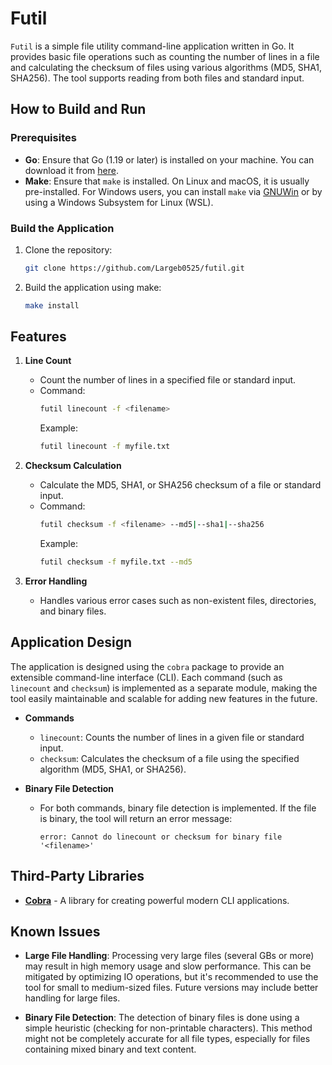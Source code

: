 # Futil

`Futil` is a simple file utility command-line application written in Go. It provides basic file operations such as counting the number of lines in a file and calculating the checksum of files using various algorithms (MD5, SHA1, SHA256). The tool supports reading from both files and standard input.

## How to Build and Run

### Prerequisites

- **Go**: Ensure that Go (1.19 or later) is installed on your machine. You can download it from [here](https://golang.org/dl/).
- **Make**: Ensure that `make` is installed. On Linux and macOS, it is usually pre-installed. For Windows users, you can install `make` via [GNUWin](http://gnuwin32.sourceforge.net/packages/make.htm) or by using a Windows Subsystem for Linux (WSL).

### Build the Application

1. Clone the repository:
   ```bash
   git clone https://github.com/Largeb0525/futil.git
   ```

2. Build the application using make:
   ```bash
   make install
   ```

## Features

1. **Line Count**
   - Count the number of lines in a specified file or standard input.
   - Command:
     ```bash
     futil linecount -f <filename>
     ```
     Example:
     ```bash
     futil linecount -f myfile.txt
     ```

2. **Checksum Calculation**
   - Calculate the MD5, SHA1, or SHA256 checksum of a file or standard input.
   - Command:
     ```bash
     futil checksum -f <filename> --md5|--sha1|--sha256
     ```
     Example:
     ```bash
     futil checksum -f myfile.txt --md5
     ```

3. **Error Handling**
   - Handles various error cases such as non-existent files, directories, and binary files.

## Application Design

The application is designed using the `cobra` package to provide an extensible command-line interface (CLI). Each command (such as `linecount` and `checksum`) is implemented as a separate module, making the tool easily maintainable and scalable for adding new features in the future.

- **Commands**
  - `linecount`: Counts the number of lines in a given file or standard input.
  - `checksum`: Calculates the checksum of a file using the specified algorithm (MD5, SHA1, or SHA256).
  
- **Binary File Detection**
  - For both commands, binary file detection is implemented. If the file is binary, the tool will return an error message:
    ```
    error: Cannot do linecount or checksum for binary file '<filename>'
    ```

## Third-Party Libraries

- [**Cobra**](https://github.com/spf13/cobra) - A library for creating powerful modern CLI applications.

## Known Issues

- **Large File Handling**: Processing very large files (several GBs or more) may result in high memory usage and slow performance. This can be mitigated by optimizing IO operations, but it's recommended to use the tool for small to medium-sized files. Future versions may include better handling for large files.

- **Binary File Detection**: The detection of binary files is done using a simple heuristic (checking for non-printable characters). This method might not be completely accurate for all file types, especially for files containing mixed binary and text content.
